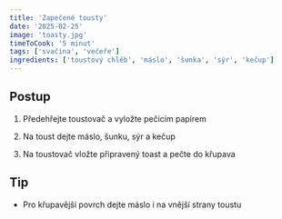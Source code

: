 ```yaml
---
title: 'Zapečené tousty'
date: '2025-02-25'
image: 'toasty.jpg'
timeToCook: '5 minut'
tags: ['svačina', 'večeře']
ingredients: ['toustový chléb', 'máslo', 'šunka', 'sýr', 'kečup']
---
```


## Postup

1. Předehřejte toustovač a vyložte pečicím papírem

2. Na toust dejte máslo, šunku, sýr a kečup

3. Na toustovač vložte připravený toast a pečte do křupava

## Tip

- Pro křupavější povrch dejte máslo i na vnější strany toustu
